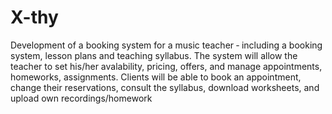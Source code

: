 # X-thy
Development of a booking system for a music teacher ‐ including a booking
system, lesson plans and teaching syllabus. The system will allow the teacher to
set his/her avalability, pricing, offers, and manage appointments, homeworks,
assignments. Clients will be able to book an appointment, change their
reservations, consult the syllabus, download worksheets, and upload own
recordings/homework
